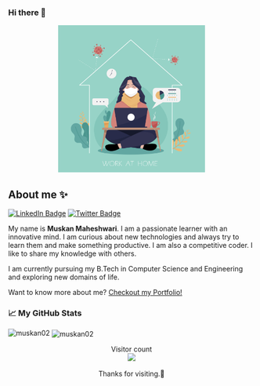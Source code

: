 
### Hi there 🙏

<p align="center"><img src="https://raw.githubusercontent.com/Muskan02/Muskan02/master/dp.jpg" alt="Hello world" width="300px" height="300px"></p>

## About me ✨

[![LinkedIn Badge](https://img.shields.io/badge/LinkedIn-Profile-informational?style=flat&logo=linkedin&logoColor=white&color=0D76A8)](https://www.linkedin.com/in/muskan-maheshwari-1659aa190)
[![Twitter Badge](https://img.shields.io/badge/Twitter-Profile-informational?style=flat&logo=twitter&logoColor=white&color=1CA2F1)](https://twitter.com/MuskanMaheshw16)

My name is <strong>Muskan Maheshwari</strong>. I am a passionate learner with an innovative mind. I am curious about new technologies and always try to learn them and make something productive. I am also a competitive coder. I like to share my knowledge with others. 

I am currently pursuing my B.Tech in Computer Science and Engineering and exploring new domains of life.

Want to know more about me? [Checkout my Portfolio!](https://aboutmuskan.xyz)



### 📈 My GitHub Stats

<p><img align="left" src="https://github-readme-stats.vercel.app/api/top-langs?username=Muskan02&show_icons=true&theme=cobalt&hide_border=true&locale=en&layout=compact" alt="muskan02" /></p>

<p>&nbsp;<img align="center" src="https://github-readme-stats.vercel.app/api?username=Muskan02&show_icons=true&theme=cobalt&locale=en" alt="muskan02" /></p>


<p align="center"> 
  Visitor count<br>
  <img src="https://profile-counter.glitch.me/Muskan02/count.svg" />
</p>

<p align="center">Thanks for visiting.🙂</p>

